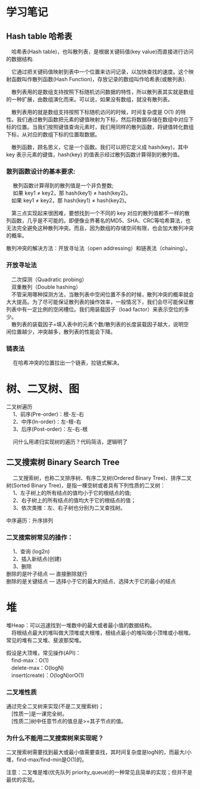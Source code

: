# 学习笔记

## Hash table 哈希表

&emsp;哈希表(Hash table)，也叫散列表，是根据关键码值(key value)而直接进行访问的数据结构.  

&emsp;它通过把关键码值映射到表中一个位置来访问记录，以加快查找的速度。这个映射函数叫作散列函数(Hash Function)，存放记录的数组叫作哈希表(或散列表). 

&emsp;散列表用的是数组支持按照下标随机访问数据的特性，所以散列表其实就是数组的一种扩展，由数组演化而来。可以说，如果没有数组，就没有散列表。

&emsp;散列表用的就是数组支持按照下标随机访问的时候，时间复杂度是 O(1) 的特性。我们通过散列函数把元素的键值映射为下标，然后将数据存储在数组中对应下标的位置。当我们按照键值查询元素时，我们用同样的散列函数，将键值转化数组下标，从对应的数组下标的位置取数据。

&emsp;散列函数，顾名思义，它是一个函数。我们可以把它定义成 hash(key)，其中 key 表示元素的键值，hash(key) 的值表示经过散列函数计算得到的散列值。  

### 散列函数设计的基本要求:  
&emsp; 散列函数计算得到的散列值是一个非负整数;  
&emsp; 如果 key1 ≠ key2，那 hash(key1) ≠ hash(key2)。  
&emsp;如果 key1 ≠ key2，那 hash(key1) ≠ hash(key2)。


&emsp;第三点实现起来很困难，要想找到一个不同的 key 对应的散列值都不一样的散列函数，几乎是不可能的。即便像业界著名的MD5、SHA、CRC等哈希算法，也无法完全避免这种散列冲突。而且，因为数组的存储空间有限，也会加大散列冲突的概率。  

散列冲突的解决方法：开放寻址法（open addressing）和链表法（chaining）。

### 开放寻址法  
&emsp;二次探测（Quadratic probing）  
&emsp;双重散列（Double hashing）  
&emsp;不管采用哪种探测方法，当散列表中空闲位置不多的时候，散列冲突的概率就会大大提高。为了尽可能保证散列表的操作效率，一般情况下，我们会尽可能保证散列表中有一定比例的空闲槽位。我们用装载因子（load factor）来表示空位的多少。  
&emsp;散列表的装载因子=填入表中的元素个数/散列表的长度装载因子越大，说明空闲位置越少，冲突越多，散列表的性能会下降。  

### 链表法
&emsp; 在哈希冲突的位置拉出一个链表，拉链式解决。

# 树、二叉树、图

二叉树遍历  
&emsp; 1、前序(Pre-order)：根-左-右  
&emsp; 2、中序(In-order)：左-根-右  
&emsp; 3、后序(Post-order)：左-右-根  

&emsp; 问什么用递归实现树的遍历？代码简洁，逻辑明了  

## 二叉搜索树 Binary Search Tree
&emsp; 二叉搜索树，也称二叉排序树、有序二叉树(Ordered Binary Tree)、排序二叉树(Sorted Binary Tree)，是指一棵空树或者具有下列性质的二叉树：  
&emsp; 	1、左子树上的所有结点的值均小于它的根结点的值;  
&emsp; 	2、右子树上的所有结点的值均大于它的根结点的值；  
&emsp; 	3、依次类推：左、右子树也分别为二叉查找树。  

中序遍历：升序排列  
	
### 二叉搜索树常见的操作：
&emsp; 1、查询  (log2n)  
&emsp; 2、插入新结点(创建)   
&emsp; 3、删除  
删除的是叶子结点 — 直接删除就行    
删除的是关键结点 —  选择小于它的最大的结点、选择大于它的最小的结点    
	

# 堆
堆Heap：可以迅速找到一堆数中的最大或者最小值的数据结构。  
&emsp;将根结点最大的堆叫做大顶堆或大根堆，根结点最小的堆叫做小顶堆或小根堆。 常见的堆有二叉堆、斐波那契堆。

假设是大顶堆，常见操作(API)：  
&emsp;find-max：O(1)  
&emsp;delete-max：O(logN)  
&emsp;insert(create)：O(logN)orO(1)  

### 二叉堆性质
通过完全二叉树来实现(不是二叉搜索树)；  
&emsp;[性质一]是一课完全树。  
&emsp;[性质二]树中任意节点的值总是>=其子节点的值。  

### 为什么不能用二叉搜索树来实现呢？
二叉搜索树需要找到最大或最小值需要查找，其时间复杂度是logN的，而最大/小堆，find-max/find-min是O(1)的。  

注意：二叉堆是堆(优先队列 priority_queue)的一种常见且简单的实现；但并不是最优的实现。


